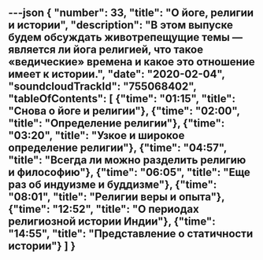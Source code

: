 ---json
{
	"number": 33,
	"title": "О&nbsp;йоге, религии и&nbsp;истории",
	"description": "В&nbsp;этом выпуске будем обсуждать животрепещущие темы&nbsp;&mdash; является&nbsp;ли йога религией, что такое &laquo;ведические&raquo; времена и&nbsp;какое это отношение имеет к&nbsp;истории.",
	"date": "2020-02-04",
	"soundcloudTrackId": "755068402",
	"tableOfContents": [
		{"time": "01:15", "title": "Снова о&nbsp;йоге и&nbsp;религии"},
		{"time": "02:00", "title": "Определение религии"},
		{"time": "03:20", "title": "Узкое и&nbsp;широкое определение религии"},
		{"time": "04:57", "title": "Всегда&nbsp;ли можно разделить религию и&nbsp;философию"},
		{"time": "06:05", "title": "Еще раз об&nbsp;индуизме и&nbsp;буддизме"},
		{"time": "08:01", "title": "Религии веры и&nbsp;опыта"},
		{"time": "12:52", "title": "О&nbsp;периодах религиозной истории Индии"},
		{"time": "14:55", "title": "Представление о&nbsp;статичности истории"}
	]
}
---
